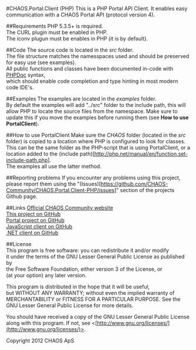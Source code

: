 #CHAOS.Portal.Client (PHP)
This is a PHP Portal API Client. It enables easy communication with a CHAOS Portal API (protocol version 4).

##Requirements
PHP 5.3.5+ is required.  
The CURL plugin must be enabled in PHP.  
The iconv plugun must be enables in PHP (it is by default).

##Code
The source code is located in the *src* folder.  
The file structure matches the namesspaces used and should be preserved for easy use (see examples).  
All public functions and classes have been documented in-code with [PHPDoc](http://www.phpdoc.de/) syntax,  
which should enable code completion and type hinting in most modern code IDE's.

##Examples
The examples are located in the *examples* folder.  
By default the examples will add "../src" folder to the include path, this will allow PHP to locate the source files from the namespace.
Make sure to update this if you move the examples before running them (see **How to use PortalClient**).

##How to use PortalClient
Make sure the *CHAOS* folder (located in the *src* folder) is copied to a location where PHP is configured to look for classes.  
This can be the same folder as the PHP-script that is using PortalClient, or a location added to the (include path)[http://php.net/manual/en/function.set-include-path.php].  
The examples all use the latter method.

##Reporting problems
If you encounter any problems using this project, please report them using the "(Issues)[https://github.com/CHAOS-Community/CHAOS.Portal.Client-PHP/issues]" section of the projects Github page.

##Links
[Official CHAOS Community website](http://www.chaos-community.org/)  
[This project on GitHub](https://github.com/CHAOS-Community/CHAOS.Portal.Client-PHP)  
[Portal project on GitHub](https://github.com/CHAOS-Community/Portal)  
[JavaScript client on GitHub](https://github.com/CHAOS-Community/CHAOS.Portal.Client-JavaScript)  
[.NET client on GitHub](https://github.com/CHAOS-Community/CHAOS.Portal.Client-.NET)

##License  
This program is free software: you can redistribute it and/or modify  
it under the terms of the GNU Lesser General Public License as published by  
the Free Software Foundation, either version 3 of the License, or  
(at your option) any later version.  
  
This program is distributed in the hope that it will be useful,  
but WITHOUT ANY WARRANTY; without even the implied warranty of  
MERCHANTABILITY or FITNESS FOR A PARTICULAR PURPOSE.  See the  
GNU Lesser General Public License for more details.  
  
You should have received a copy of the GNU Lesser General Public License  
along with this program.  If not, see <[http://www.gnu.org/licenses/](http://www.gnu.org/licenses/)>.  
  
Copyright 2012 CHAOS ApS